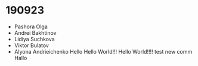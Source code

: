 # 190923
- Pashora Olga
- Andrei Bakhtinov
- Lidiya Suchkova
- Viktor Bulatov
- Alyona Andrieichenko
Hello
Hello World!!!
Hello World!!!!
test new comm
Hallo 